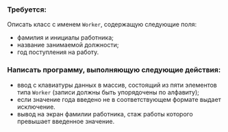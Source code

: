 ### Требуется:
Описать класс с именем `Worker`, содержащую следующие поля:
* фамилия и инициалы работника;
* название занимаемой должности;
* год поступления на работу. 
### Написать программу, выполняющую следующие действия:
* ввод с клавиатуры данных в массив, состоящий из пяти элементов типа `Worker` (записи должны быть упорядочены по алфавиту);
* если значение года введено не в соответствующем формате выдает исключение.
* вывод на экран фамилии работника, стаж работы которого превышает введенное значение.